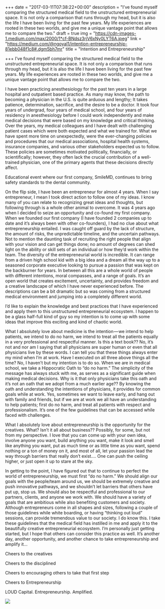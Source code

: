 +++
date = "2017-03-11T07:38:22+00:00"
description = "I’ve found myself comparing the structured medical field to the unstructured entrepreneurial space. It is not only a comparison that runs through my head, but it is also the life I have been living for the past few years. My life experiences are rooted in these two worlds, and give me a unique vantage point that allows me to compare the two."
draft = true
img = "https://cdn-images-1.medium.com/max/2000/1*cf-BNdsz3rjV6xNy0LYT6A.jpeg"
link = "https://medium.com/@ngoyal1/intention-entrepreneurship-81ebb048f1c8#.dgm5bh7mr"
title = "Intention and Entrepreneurship"

+++
I’ve found myself comparing the structured medical field to the unstructured entrepreneurial space. It is not only a comparison that runs through my head, but it is also the life I have been living for the past few years. My life experiences are rooted in these two worlds, and give me a unique vantage point that allows me to compare the two.

I have been practicing anesthesiology for the past ten years in a large hospital and outpatient based practice. As many may know, the path to becoming a physician in the U.S. is quite arduous and lengthy; It takes patience, determination, sacrifice, and the desire to be a doctor. It took four years of undergrad, four years of medical school, and four years of residency in anesthesiology before I could work independently and make medical decisions that were based on my knowledge and critical thinking. Over the years, my medical colleagues and I have dealt with challenging patient cases which were both expected and what we trained for. What we have spent more time on unexpectedly, were the ever-changing policies and procedures that our medical associations, hospital health systems, insurance companies, and various other stakeholders expected us to follow. These policies are sometimes motivated politically, financially, or scientifically; however, they often lack the crucial contribution of a well-trained physician, one of the primary agents that these decisions directly affect.

Educational event where our first company, SmileMD, continues to bring safety standards to the dental community.

On the flip side, I have been an entrepreneur for almost 4 years. When I say entrepreneur, I mean I took direct action to follow one of my ideas. I know many of you can relate to recognizing great ideas and thoughts, but following through is a whole other animal to overcome. It was 4 years ago when I decided to seize an opportunity and co-found my first company. When we founded our first company (I have founded 2 companies up to date and it’s always been with other co-founders), I had no clue about what entrepreneurship entailed. I was caught off guard by the lack of structure, the amount of risks, the unpredictable timeline, and the uncertain pathways. Not to mention the daunting task of recruiting the right people that align with your vision and can get things done; no amount of degrees can shed light on the ability or skill sets of an individual or how they’d work within the team. The diversity of the entrepreneurial world is incredible. It can range from a driven high school kid with a big idea and a dream all the way up to a seasoned corporate executive looking to pursue a passion that was kept on the backburner for years. In between all this are a whole world of people with different intentions, moral compasses, and a range of goals. It’s an open world that creates excitement, uncertainty, and provides freedom and a creative landscape of which I have never experienced before. The descriptions can be a bit dramatic but so was coming from a structured medical environment and jumping into a completely different world.

I’d like to explain the knowledge and best practices that I have experienced and apply them to this unstructured entrepreneurial ecosystem. I happen to be a glass half-full kind of guy so my intention is to come up with some ideas that improve this exciting and kind of chaotic world.

What I absolutely love about medicine is the intention — we intend to help patients, we intend to do no harm, we intend to treat all the patients equally in a very professional and respectful manner. Is this a text book?? No, it’s not and nor am I saying that all physicians are super human or even that all physicians live by these words. I can tell you that these things always enter my mind when I’m at work. Have I executed on all three above things all the time? No, I haven’t but my intention is to do so. When we are in medical school, we take a Hippocratic Oath to “do no harm.” The simplicity of the message has always stuck with me, as serves as a significant guide when making medical decisions. Why is it that only physicians take this oath and it’s not an oath that we adopt from a much earlier age?? By knowing the oath and understanding the intentions of physicians, it provides for common goals while at work. Yes, sometimes we want to leave early, and hang out with family and friends, but if we are at work we all have an understanding to help patients; first do no harm, and treat all patients with respect and professionalism. It’s one of the few guidelines that can be accessed while faced with challenges.

What I absolutely love about entrepreneurship is the opportunity for the creatives. What? Isn’t it all about business?? Possibly, for some, but not from my perspective. I love that you can come up with your own idea, involve anyone you want, build anything you want, make it look and smell like anything you want, put as much time or as little time as you want, spend nothing or a ton of money on it, and most of all, let your passion lead the way through barriers that really don’t exist…. One can push the ceiling higher, or just open it up to stare at the sky.

In getting to the point, I have figured out that to continue to perfect the world of entrepreneurship, we must first “do no harm.” We should align our goals with the people/team around us, we should be extremely creative and push innovative pathways, and we shouldn’t let barriers that others have put up, stop us. We should also be respectful and professional to our partners, clients, and anyone we work with. We should have a variety of goals that are ambitious while also benefiting customers and society. Although entrepreneurs come in all shapes and sizes, following a couple of those guidelines while white boarding, or having “thinking out loud” sessions, can provide tremendous value to our society. I do know this. I take these guidelines that the medical field has instilled in me and apply it to the beautifully creative entrepreneurial ecosystem. I’m personally just getting started, but I hope that others can consider this practice as well. It’s another day, another opportunity, and another chance to take entrepreneurship and amplify it…

Cheers to the creatives

Cheers to the disciplined

Cheers to encouraging others to take that first step

Cheers to Entrepreneurship

LOUD Capital. Entrepreneurship. Amplified.

![](/uploads/2017/03/11/LOUDCapitalTeam.png)